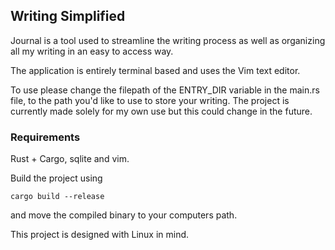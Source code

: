 ## Writing Simplified

Journal is a tool used to streamline the writing process as well as organizing all my writing in an easy to access way. 

The application is entirely terminal based and uses the Vim text editor. 

To use please change the filepath of the ENTRY_DIR variable in the main.rs file, to the path you'd like to use to store your writing. The project is currently made solely for my own use but this could change in the future.

### Requirements

Rust + Cargo, sqlite and vim.

Build the project using 

`cargo build --release`

and move the compiled binary to your computers path.

This project is designed with Linux in mind.